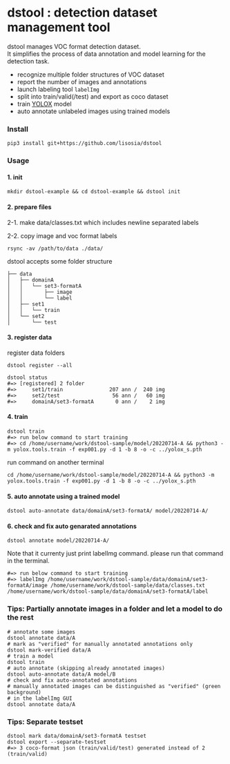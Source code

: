 # dstool : detection dataset management tool

dstool manages VOC format detection dataset.  
It simplifies the process of data annotation and model learning for the detection task.

- recognize multiple folder structures of VOC dataset
- report the number of images and annotations
- launch labeling tool `labelImg`
- split into train/valid(/test) and export as coco dataset
- train [YOLOX](https://github.com/Megvii-BaseDetection/YOLOX) model
- auto annotate unlabeled images using trained models

### Install

```
pip3 install git+https://github.com/lisosia/dstool
```

### Usage

#### 1. init

```
mkdir dstool-example && cd dstool-example && dstool init
```

#### 2. prepare files

2-1. make data/classes.txt which includes newline separated labels

2-2. copy image and voc format labels

```
rsync -av /path/to/data ./data/
```

dstool accepts some folder structure
```
├── data
│   ├── domainA
│   │   └── set3-formatA
│   │       ├── image
│   │       └── label
│   ├── set1
│   │   └── train
│   └── set2
│       └── test

```

#### 3. register data

register data folders
 
```
dstool register --all
```

```
dstool status
#=> [registered] 2 folder
#=>     set1/train               207 ann /  240 img
#=>     set2/test                 56 ann /   60 img
#=>     domainA/set3-formatA       0 ann /    2 img
```

#### 4. train

```
dstool train
#=> run below command to start training
#=> cd /home/username/work/dstool-sample/model/20220714-A && python3 -m yolox.tools.train -f exp001.py -d 1 -b 8 -o -c ../yolox_s.pth
```

run command on another terminal
```
cd /home/username/work/dstool-sample/model/20220714-A && python3 -m yolox.tools.train -f exp001.py -d 1 -b 8 -o -c ../yolox_s.pth
```

#### 5. auto annotate using a trained model

```
dstool auto-annotate data/domainA/set3-formatA/ model/20220714-A/
```

#### 6. check and fix auto genarated annotations
```
dstool annotate model/20220714-A/
```

Note that it currenty just print labelImg command.
please run that command in the terminal.
```
#=> run below command to start training
#=> labelImg /home/username/work/dstool-sample/data/domainA/set3-formatA/image /home/username/work/dstool-sample/data/classes.txt /home/username/work/dstool-sample/data/domainA/set3-formatA/label
```

### Tips: Partially annotate images in a folder and let a model to do the rest

```
# annotate some images
dstool annotate data/A
# mark as "verified" for manually annotated annotations only
dstool mark-verified data/A
# train a model
dstool train
# auto annotate (skipping already annotated images)
dstool auto-annotate data/A model/B
# check and fix auto-annotated annotations
# manually annotated images can be distinguished as "verified" (green background)
# in the labelImg GUI
dstool annotate data/A
```

### Tips: Separate testset

```
dstool mark data/domainA/set3-formatA testset
dstool export --separate-testset
#=> 3 coco-format json (train/valid/test) generated instead of 2 (train/valid)
```
